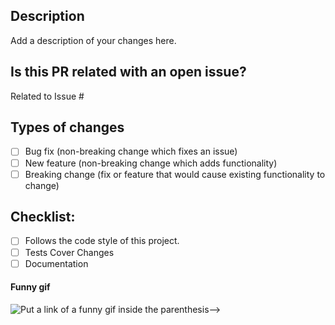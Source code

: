 <!--
Copyright 2023 Ocean Protocol Foundation
SPDX-License-Identifier: Apache-2.0
-->
## Description

Add a description of your changes here.

## Is this PR related with an open issue?

Related to Issue #

## Types of changes

- [ ] Bug fix (non-breaking change which fixes an issue)
- [ ] New feature (non-breaking change which adds functionality)
- [ ] Breaking change (fix or feature that would cause existing functionality to change)
 
## Checklist:

- [ ] Follows the code style of this project.
- [ ] Tests Cover Changes
- [ ] Documentation

#### Funny gif

![Put a link of a funny gif inside the parenthesis-->]()